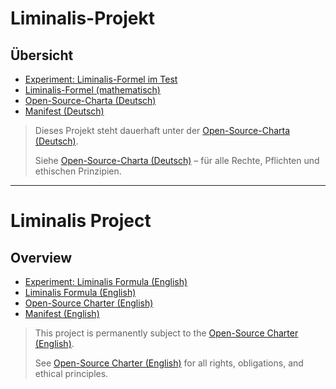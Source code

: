 # Liminalis-Projekt

## Übersicht

- [Experiment: Liminalis-Formel im Test](./EXPERIMENT.md)
- [Liminalis-Formel (mathematisch)](./LIMINALIS_FORMEL.md)
- [Open-Source-Charta (Deutsch)](./GERMANCHARTA.md)
- [Manifest (Deutsch)](./Manifest.md)

> Dieses Projekt steht dauerhaft unter der [Open-Source-Charta (Deutsch)](./GERMANCHARTA.md).
>  
> Siehe [Open-Source-Charta (Deutsch)](./GERMANCHARTA.md) – für alle Rechte, Pflichten und ethischen Prinzipien.

---

# Liminalis Project

## Overview

- [Experiment: Liminalis Formula (English)](./EnglishExperiment.md)
- [Liminalis Formula (English)](./EglischFormula.md)
- [Open-Source Charter (English)](./EngishOpen-Source-Charter.md)
- [Manifest (English)](./EnglishManifest.md)

> This project is permanently subject to the [Open-Source Charter (English)](./EngishOpen-Source-Charter.md).
>
> See [Open-Source Charter (English)](./EngishOpen-Source-Charter.md) for all rights, obligations, and ethical principles.
